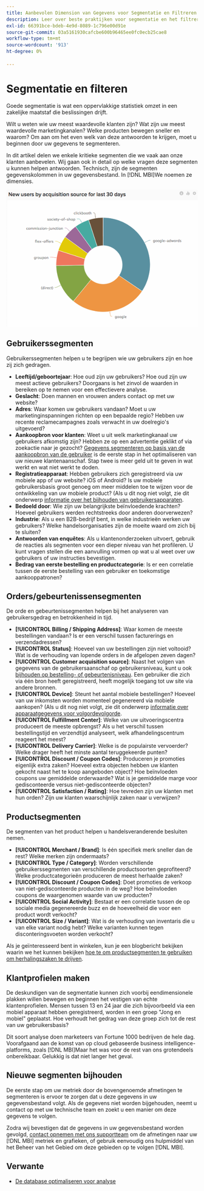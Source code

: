 ```yaml
---
title: Aanbevolen Dimension van Gegevens voor Segmentatie en Filtreren
description: Leer over beste praktijken voor segmentatie en het filtreren.
exl-id: 66391bce-bdeb-4e9d-8089-1c796e00d91e
source-git-commit: 03a5161930cafcbe600b96465ee0fc0ecb25cae8
workflow-type: tm+mt
source-wordcount: '913'
ht-degree: 0%

---
```


# Segmentatie en filteren

Goede segmentatie is wat een oppervlakkige statistiek omzet in een zakelijke maatstaf die beslissingen drijft.

Wilt u weten wie uw meest waardevolle klanten zijn? Wat zijn uw meest waardevolle marketingkanalen? Welke producten bewegen sneller en waarom? Om aan om het even welk van deze antwoorden te krijgen, moet u beginnen door uw gegevens te segmenteren.

In dit artikel delen we enkele kritieke segmenten die we vaak aan onze klanten aanbevelen. Wij gaan ook in detail op welke vragen deze segmenten u kunnen helpen antwoorden. Technisch, zijn de segmenten gegevenskolommen in uw gegevensbestand. In [!DNL MBI]We noemen ze dimensies.

![](../../mbi/assets/mbi-critical-segments.png)


## Gebruikerssegmenten

Gebruikerssegmenten helpen u te begrijpen wie uw gebruikers zijn en hoe zij zich gedragen.

* **Leeftijd/geboortejaar**: Hoe oud zijn uw gebruikers? Hoe oud zijn uw meest actieve gebruikers? Doorgaans is het zinvol de waarden in bereiken op te nemen voor een effectievere analyse.
* **Geslacht**: Doen mannen en vrouwen anders contact op met uw website?
* **Adres**: Waar komen uw gebruikers vandaan? Moet u uw marketinginspanningen richten op een bepaalde regio? Hebben uw recente reclamecampagnes zoals verwacht in uw doelregio&#39;s uitgevoerd?
* **Aankoopbron voor klanten**\: Weet u uit welk marketingkanaal uw gebruikers afkomstig zijn? Hebben ze op een advertentie geklikt of via zoekactie naar je gezocht? [Gegevens segmenteren op basis van de aankoopbron van de gebruiker](../data-analyst/analysis/google-track-user-acq.md) is de eerste stap in het optimaliseren van uw nieuwe klantenaanschaf. Stap twee is meer geld uit te geven in wat werkt en wat niet werkt te doden.
* **Registratieapparaat**: Hebben gebruikers zich geregistreerd via uw mobiele app of uw website? iOS of Android? Is uw mobiele gebruikersbasis groot genoeg om meer middelen toe te wijzen voor de ontwikkeling van uw mobiele product? (Als u dit nog niet volgt, zie dit onderwerp [informatie over het bijhouden van gebruikersapparaten](../data-analyst/analysis/track-usr-dev-browser.md).
* **Bedoeld door**: Wie zijn uw belangrijkste beïnvloedende krachten? Hoeveel gebruikers werden rechtstreeks door anderen doorverwezen?
* **Industrie**: Als u een B2B-bedrijf bent, in welke industrieën werken uw gebruikers? Welke handelsorganisaties zijn de moeite waard om zich bij te sluiten?
* **Antwoorden van enquêtes**: Als u klantenonderzoeken uitvoert, gebruik de reacties als segmenten voor een dieper niveau van het profileren. U kunt vragen stellen die een aanvulling vormen op wat u al weet over uw gebruikers of uw instructies bevestigen.
* **Bedrag van eerste bestelling en productcategorie**: Is er een correlatie tussen de eerste bestelling van een gebruiker en toekomstige aankooppatronen?

## Orders/gebeurtenissensegmenten

De orde en gebeurtenissegmenten helpen bij het analyseren van gebruikersgedrag en betrokkenheid in tijd.

* **[!UICONTROL Billing / Shipping Address]**: Waar komen de meeste bestellingen vandaan? Is er een verschil tussen facturerings en verzendadressen?
* **[!UICONTROL Status]**: Hoeveel van uw bestellingen zijn niet voltooid? Wat is de verhouding van lopende orders in de afgelopen zeven dagen?
* **[!UICONTROL Customer acquisition source]**: Naast het volgen van gegevens van de gebruikersaanschaf op gebruikersniveau, kunt u ook [bijhouden op bestelling- of gebeurtenisniveau](../data-analyst/analysis/google-track-user-acq.md). Een gebruiker die zich via één bron heeft geregistreerd, heeft mogelijk toegang tot uw site via andere bronnen.
* **[!UICONTROL Device]**: Steunt het aantal mobiele bestellingen? Hoeveel van uw inkomsten worden momenteel gegenereerd via mobiele aankopen? (Als u dit nog niet volgt, zie dit onderwerp [informatie over apparaatgegevens voor volgordevolgorde](../data-analyst/analysis/track-usr-dev-browser.md).
* **[!UICONTROL Fulfillment Center]**: Welke van uw uitvoeringscentra produceert de meeste opbrengst? Als u het verschil tussen bestellingstijd en verzendtijd analyseert, welk afhandelingscentrum reageert het meest?
* **[!UICONTROL Delivery Carrier]**: Welke is de populairste vervoerder? Welke drager heeft het minste aantal teruggekeerde punten?
* **[!UICONTROL Discount / Coupon Codes]**: Produceren je promoties eigenlijk extra zaken? Hoeveel extra objecten hebben uw klanten gekocht naast het te koop aangeboden object? Hoe beïnvloeden coupons uw gemiddelde orderwaarde? Wat is je gemiddelde marge voor gedisconteerde versus niet-gedisconteerde objecten?
* **[!UICONTROL Satisfaction / Rating]**: Hoe tevreden zijn uw klanten met hun orden? Zijn uw klanten waarschijnlijk zaken naar u verwijzen?

## Productsegmenten

De segmenten van het product helpen u handelsveranderende besluiten nemen.

* **[!UICONTROL Merchant / Brand]**: Is één specifiek merk sneller dan de rest? Welke merken zijn ondermaats?
* **[!UICONTROL Type / Category]**: Worden verschillende gebruikerssegmenten van verschillende productsoorten geprofiteerd? Welke productcategorieën produceren de meest herhaalde zaken?
* **[!UICONTROL Discount / Coupon Codes]**: Doet promoties de verkoop van niet-gedisconteerde producten in de weg? Hoe beïnvloeden coupons de waargenomen waarde van uw producten?
* **[!UICONTROL Social Activity]**: Bestaat er een correlatie tussen de op sociale media gegenereerde buzz en de hoeveelheid die voor een product wordt verkocht?
* **[!UICONTROL Size / Variant]**: Wat is de verhouding van inventaris die u van elke variant nodig hebt? Welke varianten kunnen tegen disconteringsvoeten worden verkocht?

Als je geïnteresseerd bent in winkelen, kun je een blogbericht bekijken waarin we het kunnen bekijken [hoe te om productsegmenten te gebruiken om herhalingszaken te drijven](../data-analyst/analysis/most-value-source-channel.md).

## Klantprofielen maken

De deskundigen van de segmentatie kunnen zich voorbij eendimensionele plakken willen bewegen en beginnen het vestigen van echte klantenprofielen. Mensen tussen 13 en 24 jaar die zich bijvoorbeeld via een mobiel apparaat hebben geregistreerd, worden in een groep &quot;Jong en mobiel&quot; geplaatst. Hoe verhoudt het gedrag van deze groep zich tot de rest van uw gebruikersbasis?

Dit soort analyse doen marketeers van Fortune 1000 bedrijven de hele dag. Voorafgaand aan de komst van op cloud gebaseerde business intelligence-platforms, zoals [!DNL MBI]Maar het was voor de rest van ons grotendeels onbereikbaar. Gelukkig is dat niet langer het geval.

## Nieuwe segmenten bijhouden

De eerste stap om uw metriek door de bovengenoemde afmetingen te segmenteren is ervoor te zorgen dat u deze gegevens in uw gegevensbestand volgt. Als de gegevens niet worden bijgehouden, neemt u contact op met uw technische team en zoekt u een manier om deze gegevens te volgen.

Zodra wij bevestigen dat de gegevens in uw gegevensbestand worden gevolgd, [contact opnemen met ons supportteam](../guide-overview.md) om de afmetingen naar uw [!DNL MBI] metriek en grafieken, of gebruik eenvoudig ons hulpmiddel van het Beheer van het Gebied om deze gebieden op te volgen [!DNL MBI].

## Verwante

* [De database optimaliseren voor analyse](../best-practices/opt-db-analysis.md)

